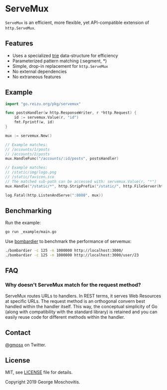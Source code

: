 # ServeMux

`ServeMux` is an efficient, more flexible, yet API-compatible extension of `http.ServeMux`.

## Features

* Uses a specialized [trie](https://en.wikipedia.org/wiki/Trie) data-structure for efficiency
* Parameterized pattern matching (:segment, *)
* Simple, drop-in replacement for `http.ServeMux`
* No external dependencies
* No extraneous features

## Example

```go
import "go.reizu.org/pkg/servemux"

func postsHandler(w http.ResponseWriter, r *http.Request) {
    id := servemux.Value(r, "id")
    fmt.Fprintf(w, id)
}

mux := servemux.New()

// Example matches:
// /accounts/1/posts
// /accounts/2/posts
mux.HandleFunc("/accounts/:id/posts", postsHandler)

// Example matches:
// /static/img/logo.png
// /static/favicon.ico
// The matched sub-path can be accessed with: servemux.Value(r, "*")
mux.Handle("/static/*", http.StripPrefix("/static/", http.FileServer(http.Dir("./static"))))

log.Fatal(http.ListenAndServe(":8080", mux))
```

## Benchmarking

Run the example:

```sh
go run _example/main.go
```

Use [bombardier](https://github.com/codesenberg/bombardier) to benchmark the performance of servemux:

```sh
./bombardier -c 125 -n 1000000 http://localhost:3000/
./bombardier -c 125 -n 1000000 http://localhost:3000/user/23
```

## FAQ

### Why doesn't ServeMux match for the request method?

ServeMux routes URLs to handlers. In REST terms, it serves Web Resources at specific URLs. The request method is an orthogonal convern best handled within the handler itself. This way, the conceptual simplicity of Go (along with compatibility with the standard library) is retained and you can easily reuse code for different methods within the handler.

## Contact

[@gmosx](https://twitter.com/gmosx) on Twitter.

## License

MIT, see [LICENSE](./LICENSE) file for details.

Copyright 2019 George Moschovitis.
